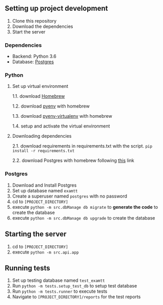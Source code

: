 ## Setting up project development

1. Clone this repository
2. Download the dependencies
3. Start the server

### Dependencies

+ Backend: Python 3.6
+ Database: [Postgres](https://gist.github.com/ibraheem4/ce5ccd3e4d7a65589ce84f2a3b7c23a3)

### Python

1. Set up virtual environment

    1.1. download [Homebrew](https://brew.sh/)
  
    1.2. download [pyenv](https://github.com/pyenv/pyenv) with homebrew
  
    1.3. download [pyenv-virtualenv](https://github.com/pyenv/pyenv-virtualenv) with homebrew
  
    1.4. setup and activate the virtual environment
    
2. Downloading dependencies
    
    2.1. download requirements in requirements.txt with the script. `pip install -r requirements.txt`
    
    2.2. download Postgres with homebrew following [this](https://gist.github.com/ibraheem4/ce5ccd3e4d7a65589ce84f2a3b7c23a3) link

### Postgres

1) Download and Install Postgres
2) Set up database named `examtt`
3) Create a superuser named `postgres` with no password
4) cd to `[PROJECT_DIRECTORY]`
5) execute `python -m src.dbManage db migrate` to **generate the code** to create the database
6) execute `python -m src.dbManage db upgrade` to create the database

## Starting the server

1) cd to `[PROJECT_DIRECTORY]`
2) execute `python -m src.api.app`

## Running tests

1) Set up testing database named `test_examtt`
2) Run `python -m tests.setup_test_db` to setup test database
3) Run `python -m tests.runner` to execute tests
4) Navigate to `[PROJECT_DIRECTORY]/reports` for the test reports

